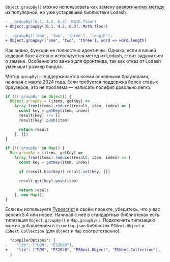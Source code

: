 `Object.groupBy()` можно использовать как замену [аналогичному методу](https://lodash.com/docs/4.17.15#groupBy) из популярной, но уже устаревшей библиотеки Lodash.


```diff
- _.groupBy([6.1, 4.2, 6.3], Math.floor)
+ Object.groupBy([6.1, 4.2, 6.3], Math.floor)

- _.groupBy(['one', 'two', 'three'], 'length');
+ Object.groupBy(['one', 'two', 'three'], word => word.length)
```

Как видно, функции не полностью идентичны. Однако, если в вашей кодовой базе активно используется метод из Lodash, стоит задуматься о замене. Особенно это важно для фронтенда, так как отказ от Lodash уменьшит размер бандла.

Метод `groupBy()` поддерживается всеми основными браузерами, начиная с марта 2024 года. Если требуется поддержка более старых браузеров, это не проблема — написать полифил довольно легко:

```js
if (!('groupBy' in Object)) {
  Object.groupBy = (items, getKey) =>
    Array.from(items).reduce((result, item, index) => {
      const key = getKey(item, index)
      result[key] ??= []
      result[key].push(item)

      return result
    }, {})
}

if (!('groupBy' in Map)) {
  Map.groupBy = (items, getKey) =>
    Array.from(items).reduce((result, item, index) => {
      const key = getKey(item, index)

      if (result.has(key)) result.set(key, [])

      result.get(key).push(item)

      return result
    }, new Map())
}
```

Если вы используете [Typescript](/tools/static-types/) в своём проекте, убедитесь, что у вас версия 5.4 или новее. Начиная с неё в стандартных библиотеках есть типизация `Object.groupBy()` и `Map.groupBy()`. Подключить типизацию можно добавлением в `tsconfig.json` библиотек `ESNext.Object` и `ESNext.Collection` (для `Object` и `Map` соответственно):

```diff
  "compilerOptions": {
-    "lib": ["DOM", "ES2020"],
+    "lib": ["DOM", "ES2020", "ESNext.Object", "ESNext.Collection"],
  }
```
